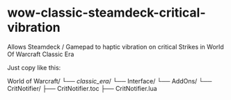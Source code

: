 # wow-classic-steamdeck-critical-vibration
Allows Steamdeck / Gamepad to haptic vibration on critical Strikes in World Of Warcraft Classic Era

Just copy like this:

World of Warcraft/
└── _classic_era_/
    └── Interface/
        └── AddOns/
            └── CritNotifier/
                ├── CritNotifier.toc
                ├── CritNotifier.lua
